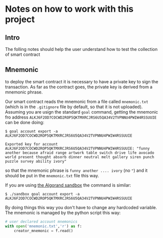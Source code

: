 # Notes on how to work with this project


## Intro
The folling notes should help the user understand how to test the collection of smart contract

## Mnemonic 
to deploy the smart contract it is necessary to have a private key to sign the transaction. As far as the contract goes, the private key is derived from a mnemonic phrase. 

Our smart contract reads the mnemonic from a file called `mnemonic.txt` (which is in the `.gitignore` file by default, so that it is not uploaded). Assuming you are usign the standard `goal` command, getting the mnemonic fro address `ALKJ6F2OD7COCWD2ROP5QKTMXRCJRS6U5QA34V2TVPNNU4PWIW4RSSUUIE` can be done doing:

```
$ goal account export -a ALKJ6F2OD7COCWD2ROP5QKTMXRCJRS6U5QA34V2TVPNNU4PWIW4RSSUUIE

Exported key for account ALKJ6F2OD7COCWD2ROP5QKTMXRCJRS6U5QA34V2TVPNNU4PWIW4RSSUUIE: "funny another because afraid range artwork table switch drive life avocado world present thought absorb dinner neutral melt gallery siren punch puzzle survey ability ivory"
``` 

so that the mnemonic phrase is `funny another .... ivory` (no `"`) and it should be put in the `mnemonic.txt` file this way. 

If you are using [the Algorand sandbox](https://github.com/algorand/sandbox) the command is similar:

```
$ ./sandbox goal account export -a ALKJ6F2OD7COCWD2ROP5QKTMXRCJRS6U5QA34V2TVPNNU4PWIW4RSSUUIE
```

By doing things this way you don't have to change any hardcoded variable. The mnemonic is managed by the python script this way:

```python
# user declared account mnemonics
with open('mnemonic.txt','r') as f:
    creator_mnemonic = f.read()
```